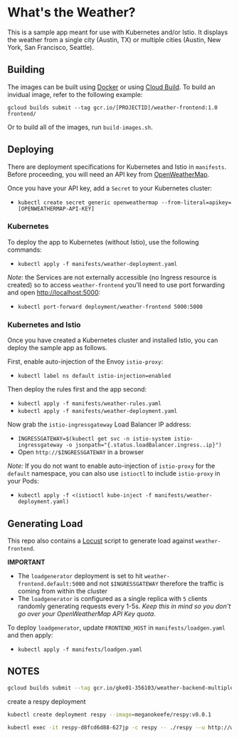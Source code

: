 # What's the Weather?

This is a sample app meant for use with Kubernetes and/or Istio. It displays the weather from a single city (Austin, TX) or multiple cities (Austin, New York, San Francisco, Seattle).

## Building

The images can be built using [Docker](http://docker.com) or using [Cloud Build](http://cloud.google.com/cloud-build). To build an invidual image, refer to the following example:

`gcloud builds submit --tag gcr.io/[PROJECTID]/weather-frontend:1.0 frontend/`

Or to build all of the images, run `build-images.sh`.

## Deploying

There are deployment specifications for Kubernetes and Istio in `manifests`. Before proceeding, you will need an API key from [OpenWeatherMap](http://openweathermap.org/api).

Once you have your API key, add a `Secret` to your Kubernetes cluster:
- `kubectl create secret generic openweathermap --from-literal=apikey=[OPENWEATHERMAP-API-KEY]`

### Kubernetes

To deploy the app to Kubernetes (without Istio), use the following commands:
- `kubectl apply -f manifests/weather-deployment.yaml`

*Note*: the Services are not externally accessible (no Ingress resource is created) so to access `weather-frontend` you'll need to use port forwarding and open [http://localhost:5000](http://localhost:5000):
- `kubectl port-forward deployment/weather-frontend 5000:5000`

### Kubernetes and Istio

Once you have created a Kubernetes cluster and installed Istio, you can deploy the sample app as follows.

First, enable auto-injection of the Envoy `istio-proxy`:
- `kubectl label ns default istio-injection=enabled`

Then deploy the rules first and the app second:
- `kubectl apply -f manifests/weather-rules.yaml`
- `kubectl apply -f manifests/weather-deployment.yaml`

Now grab the `istio-ingressgateway` Load Balancer IP address:
- `INGRESSGATEWAY=$(kubectl get svc -n istio-system istio-ingressgateway -o jsonpath="{.status.loadBalancer.ingress..ip}")`
- Open `http://$INGRESSGATEWAY` in a browser

*Note:* If you do not want to enable auto-injection of `istio-proxy` for the `default` namespace, you can also use `istioctl` to include `istio-proxy` in your Pods:
- `kubectl apply -f <(istioctl kube-inject -f manifests/weather-deployment.yaml)`

## Generating Load

This repo also contains a [Locust](http://locust.io) script to generate load against `weather-frontend`. 

**IMPORTANT**
- The `loadgenerator` deployment is set to hit `weather-frontend.default:5000` and not `$INGRESSGATEWAY` therefore the traffic is coming from within the cluster
- The `loadgenerator` is configured as a single replica with `5` clients randomly generating requests every 1-5s. *Keep this in mind so you don't go over your OpenWeatherMap API Key quota*.

To deploy `loadgenerator`, update `FRONTEND_HOST` in `manifests/loadgen.yaml` and then apply:
- `kubectl apply -f manifests/loadgen.yaml`

## NOTES
```bash
gcloud builds submit --tag gcr.io/gke01-356103/weather-backend-multiple:1.0 backend-multiple/
```

create a respy deployment
```bash
kubectl create deployment respy --image=meganokeefe/respy:v0.0.1

kubectl exec -it respy-d8fcd6d88-627jp -c respy -- ./respy --u http://weather-backend:5000/version
```
